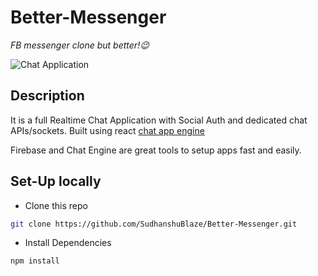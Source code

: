 # Better-Messenger

_FB messenger clone but better!😉_

![Chat Application](https://i.ibb.co/GJwyy9m/Bv9-Js3-QLOLY-HD.jpg)

## Description

It is a full Realtime Chat Application with Social Auth and dedicated chat APIs/sockets.
Built using react [chat app engine](https://chatengine.io)

Firebase and Chat Engine are great tools to setup apps fast and easily.

## Set-Up locally

- Clone this repo

```bash
git clone https://github.com/SudhanshuBlaze/Better-Messenger.git
```

- Install Dependencies

```bash
npm install
```
